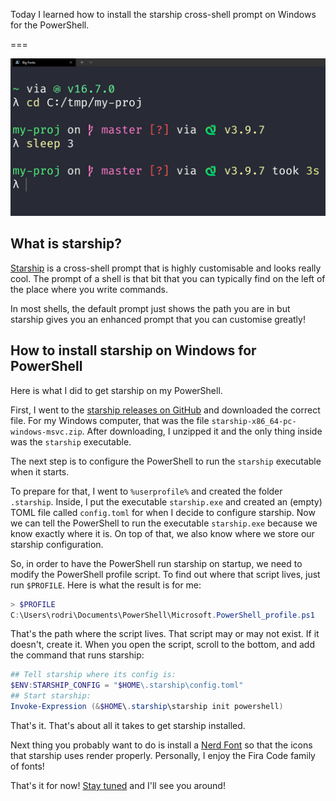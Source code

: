 Today I learned how to install the starship cross-shell prompt on Windows for the PowerShell.

===

![A screenshot of my PowerShell starship prompt after I learned how to install the starship cross-shell prompt on my Windows machine.](thumbnail.webp "A screenshot of my PowerShell starship prompt.")


## What is starship?

[Starship] is a cross-shell prompt that is highly customisable and looks really cool.
The prompt of a shell is that bit that you can typically find on the left of the place where you write commands.

In most shells, the default prompt just shows the path you are in
but starship gives you an enhanced prompt that you can customise greatly!


## How to install starship on Windows for PowerShell

Here is what I did to get starship on my PowerShell.

First, I went to the [starship releases on GitHub][gh-releases] and downloaded the correct file.
For my Windows computer, that was the file `starship-x86_64-pc-windows-msvc.zip`.
After downloading, I unzipped it and the only thing inside was the `starship` executable.

The next step is to configure the PowerShell to run the `starship` executable when it starts.

To prepare for that, I went to `%userprofile%` and created the folder `.starship`.
Inside, I put the executable `starship.exe` and created an (empty) TOML file called `config.toml`
for when I decide to configure starship.
Now we can tell the PowerShell to run the executable `starship.exe` because we know exactly where it is.
On top of that, we also know where we store our starship configuration.

So, in order to have the PowerShell run starship on startup,
we need to modify the PowerShell profile script.
To find out where that script lives, just run `$PROFILE`.
Here is what the result is for me:

```powershell
> $PROFILE
C:\Users\rodri\Documents\PowerShell\Microsoft.PowerShell_profile.ps1
```

That's the path where the script lives.
That script may or may not exist.
If it doesn't, create it.
When you open the script, scroll to the bottom,
and add the command that runs starship:

```powershell
## Tell starship where its config is:
$ENV:STARSHIP_CONFIG = "$HOME\.starship\config.toml"
## Start starship:
Invoke-Expression (&$HOME\.starship\starship init powershell)
```

That's it.
That's about all it takes to get starship installed.

Next thing you probably want to do is install a [Nerd Font][nerd-font] so that the icons that starship uses render properly.
Personally, I enjoy the Fira Code family of fonts!


[starship]: https://starship.rs/
[gh-releases]: https://github.com/starship/starship/releases
[nerd-font]: https://www.nerdfonts.com/font-downloads

That's it for now! [Stay tuned][subscribe] and I'll see you around!

[subscribe]: /subscribe
